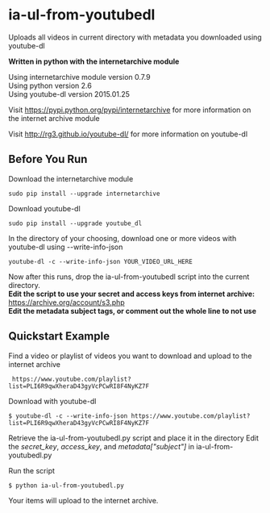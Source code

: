 ia-ul-from-youtubedl
================

Uploads all videos in current directory with metadata you downloaded using youtube-dl

**Written in python with the internetarchive module**

Using internetarchive module version 0.7.9  
Using python version 2.6  
Using youtube-dl version 2015.01.25  

Visit https://pypi.python.org/pypi/internetarchive for more information on the internet archive module

Visit http://rg3.github.io/youtube-dl/ for more information on youtube-dl

## Before You Run

Download the internetarchive module

	sudo pip install --upgrade internetarchive

Download youtube-dl
	
	sudo pip install --upgrade youtube_dl

In the directory of your choosing, download one or more videos with youtube-dl using --write-info-json

	youtube-dl -c --write-info-json YOUR_VIDEO_URL_HERE

Now after this runs, drop the ia-ul-from-youtubedl script into the current directory.  
**Edit the script to use your secret and access keys from internet archive:** https://archive.org/account/s3.php  
**Edit the metadata subject tags, or comment out the whole line to not use**

## Quickstart Example

Find a video or playlist of videos you want to download and upload to the internet archive

	 https://www.youtube.com/playlist?list=PLI6R9qwXheraD43gyVcPCwRI8F4NyKZ7F

Download with youtube-dl

	$ youtube-dl -c --write-info-json https://www.youtube.com/playlist?list=PLI6R9qwXheraD43gyVcPCwRI8F4NyKZ7F

Retrieve the ia-ul-from-youtubedl.py script and place it in the directory
Edit the *secret_key*, *access_key*, and *metadata["subject"]* in ia-ul-from-youtubedl.py

Run the script

	$ python ia-ul-from-youtubedl.py

Your items will upload to the internet archive.
